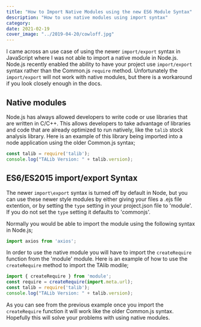 ```yaml
---
title: "How to Import Native Modules using the new ES6 Module Syntax"
description: "How to use native modules using import syntax"
category: 
date: 2021-02-19
cover_image: "../2019-04-20/cowloff.jpg"
---
```


I came across an use case of using the newer `import/export` syntax in JavaScript where I was not able to import a native module in Node.js. Node.js recently enabled the ability to have your project use `import/export` syntax rather than the Common.js `require` method. Unfortunately the `import/export` will not work with native modules, but there is a workaround if you look closely enough in the docs.

## Native modules
Node.js has always allowed developers to write code or use libraries that are written in C/C++. This allows developers to take advantage of libraries and code that are already optimized to run natively, like the `talib` stock analysis library. Here is an example of this library being imported into a node application using the older Common.js syntax;

```javascript
const talib = require('talib');
console.log("TALib Version: " + talib.version);
```

## ES6/ES2015 import/export Syntax
The newer `import\export` syntax is turned off by default in Node, but you can use these newer style modules by either giving your files a .ejs file extention, or by setting the `type` setting in your project.json file to 'module'. If you do not set the `type` setting it defaults to 'commonjs'.

Normally you would be able to import the module using the following syntax in Node.js;

```javascript
import axios from 'axios';
```

In order to use the native module you will have to import the `createRequire` function from the 'module' module. Here is an example of how to use the `createRequire` method to import the TAlib modile;

```javascript
import { createRequire } from 'module';
const require = createRequire(import.meta.url);
const talib = require('talib');
console.log("TALib Version: " + talib.version);
```

As you can see from the previous example once you import the `createRequire` function it will work like the older Common.js syntax. Hopefully this will solve your problems with using native modules.
